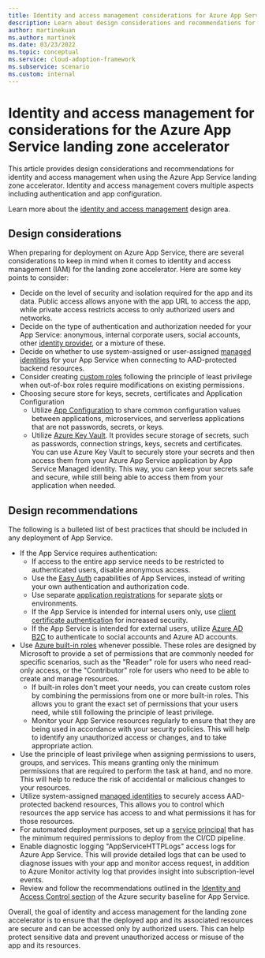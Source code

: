 ```yaml
---
title: Identity and access management considerations for Azure App Service
description: Learn about design considerations and recommendations for identity and access management in the Azure App Service landing zone accelerator.
author: martinekuan
ms.author: martinek
ms.date: 03/23/2022
ms.topic: conceptual
ms.service: cloud-adoption-framework
ms.subservice: scenario
ms.custom: internal
---
```


# Identity and access management for considerations for the Azure App Service landing zone accelerator

This article provides design considerations and recommendations for identity and access management when using the Azure App Service landing zone accelerator. Identity and access management covers multiple aspects including authentication and app configuration.

Learn more about the [identity and access management](../../../ready/landing-zone/design-area/identity-access.md) design area.

## Design considerations

When preparing for deployment on Azure App Service, there are several considerations to keep in mind when it comes to identity and access management (IAM) for the landing zone accelerator. Here are some key points to consider:

- Decide on the level of security and isolation required for the app and its data. Public access allows anyone with the app URL to access the app, while private access restricts access to only authorized users and networks.
- Decide on the type of authentication and authorization needed for your App Service: anonymous, internal corporate users, social accounts, other [identity provider](/azure/app-service/overview-managed-identity?tabs=dotnet), or a mixture of these.
- Decide on whether to use system-assigned or user-assigned [managed identities](/azure/app-service/overview-managed-identity?tabs=dotnet) for your App Service when connecting to AAD-protected backend resources.
- Consider creating [custom roles](/azure/active-directory/roles/custom-create) following the principle of least privilege when out-of-box roles require modifications on existing permissions. 
- Choosing secure store for keys, secrets, certificates and Application Configuration 
    - Utilize [App Configuration](/azure/architecture/solution-ideas/articles/appconfig-key-vault) to share common configuration values between applications, microservices, and serverless applications that are not passwords, secrets, or keys.
    - Utilize [Azure Key Vault](/azure/key-vault/general/overview). It provides secure storage of secrets, such as passwords, connection strings, keys, secrets and certificates. You can use Azure Key Vault to securely store your secrets and then access them from your Azure App Service application by App Service Managed identity. This way, you can keep your secrets safe and secure, while still being able to access them from your application when needed.


## Design recommendations

The following is a bulleted list of best practices that should be included in any deployment of App Service.

- If the App Service requires authentication:
  - If access to the entire app service needs to be restricted to authenticated users, disable anonymous access.
  - Use the [Easy Auth](/azure/app-service/overview-authentication-authorization) capabilities of App Services, instead of writing your own authentication and authorization code.
  - Use separate [application registrations](/azure/active-directory/develop/quickstart-register-app) for separate [slots](/azure/app-service/deploy-staging-slots) or environments.
  - If the App Service is intended for internal users only, use [client certificate authentication](/azure/app-service/deploy-staging-slots) for increased security.
  - If the App Service is intended for external users, utilize [Azure AD B2C](/azure/active-directory-b2c/overview) to authenticate to social accounts and Azure AD accounts.
- Use [Azure built-in roles](/azure/role-based-access-control/built-in-roles#web-plan-contributor) whenever possible. These roles are designed by Microsoft to provide a set of permissions that are commonly needed for specific scenarios, such as the "Reader" role for users who need read-only access, or the "Contributor" role for users who need to be able to create and manage resources.
    - If built-in roles don't meet your needs, you can create custom roles by combining the permissions from one or more built-in roles. This allows you to grant the exact set of permissions that your users need, while still following the principle of least privilege.
    - Monitor your App Service resources regularly to ensure that they are being used in accordance with your security policies. This will help to identify any unauthorized access or changes, and to take appropriate action.
- Use the principle of least privilege when assigning permissions to users, groups, and services. This means granting only the minimum permissions that are required to perform the task at hand, and no more. This will help to reduce the risk of accidental or malicious changes to your resources.
- Utilize system-assigned [managed identities](/azure/app-service/overview-managed-identity?tabs=dotnet) to securely access AAD-protected backend resources, This allows you to control which resources the app service has access to and what permissions it has for those resources.
- For automated deployment purposes, set up a [service principal](/azure/active-directory/develop/app-objects-and-service-principals) that has the minimum required permissions to deploy from the CI/CD pipeline.
- Enable diagnostic logging "AppServiceHTTPLogs" access logs for Azure App Service. This will provide detailed logs that can be used to diagnose issues with your app and monitor access request, in addition to Azure Monitor activity log that provides insight into subscription-level events.
- Review and follow the recommendations outlined in the [Identity and Access Control section](/security/benchmark/azure/baselines/app-service-security-baseline?toc=/azure/app-service/toc.json#identity-and-access-control) of the Azure security baseline for App Service.

Overall, the goal of identity and access management for the landing zone accelerator is to ensure that the deployed app and its associated resources are secure and can be accessed only by authorized users. This can help protect sensitive data and prevent unauthorized access or misuse of the app and its resources.
